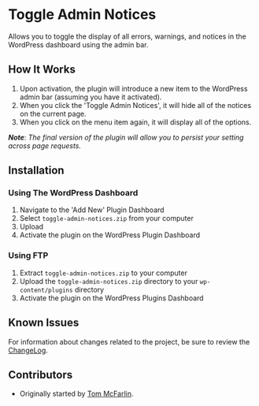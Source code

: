 # Toggle Admin Notices

Allows you to toggle the display of all errors, warnings, and notices in the WordPress dashboard using the admin bar.

## How It Works

1. Upon activation, the plugin will introduce a new item to the WordPress admin bar (assuming you have it activated).
2. When you click the 'Toggle Admin Notices', it will hide all of the notices on the current page.
3. When you click on the menu item again, it will display all of the options.

***Note***: *The final version of the plugin will allow you to persist your setting across page requests.*

## Installation

### Using The WordPress Dashboard

1. Navigate to the 'Add New' Plugin Dashboard
2. Select `toggle-admin-notices.zip` from your computer
3. Upload
4. Activate the plugin on the WordPress Plugin Dashboard

### Using FTP

1. Extract `toggle-admin-notices.zip` to your computer
2. Upload the `toggle-admin-notices.zip` directory to your `wp-content/plugins` directory
3. Activate the plugin on the WordPress Plugins Dashboard

## Known Issues

For information about changes related to the project, be sure to review the [ChangeLog](https://github.com/tommcfarlin/toggle-admin-notices/blob/master/ChangeLog.md).

## Contributors

* Originally started by [Tom McFarlin](https://twitter.com/tommfarlin).